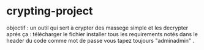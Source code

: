 # crypting-project

objectif : un outil qui sert à  crypter des massege simple et les decrypter aprés ça :
télécharger le fichier installer tous les requirements notés dans le header du code 
comme mot de passe vous tapez toujours "adminadmin" .
